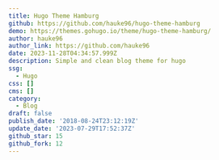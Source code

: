 ```yaml
---
title: Hugo Theme Hamburg
github: https://github.com/hauke96/hugo-theme-hamburg
demo: https://themes.gohugo.io/theme/hugo-theme-hamburg/
author: hauke96
author_link: https://github.com/hauke96
date: 2023-11-28T04:34:57.999Z
description: Simple and clean blog theme for hugo
ssg:
  - Hugo
css: []
cms: []
category:
  - Blog
draft: false
publish_date: '2018-08-24T23:12:19Z'
update_date: '2023-07-29T17:52:37Z'
github_star: 15
github_fork: 12
---
```

